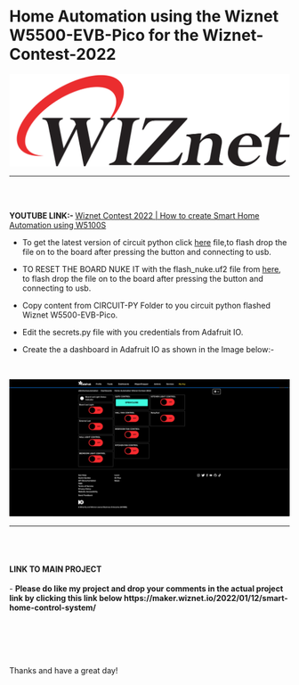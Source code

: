# Home Automation using the Wiznet W5500-EVB-Pico for the Wiznet-Contest-2022
![Wiznet](assets/cropped-wiznet-logo.png)
<hr/>
<br/><br/>

<b>YOUTUBE LINK:- </b>
[Wiznet Contest 2022 | How to create Smart Home Automation using W5100S](https://www.youtube.com/watch?v=o0HWjFaj6sY)
<br/>

- To get the latest version of circuit python click [here](https://downloads.circuitpython.org/bin/raspberry_pi_pico/en_GB/adafruit-circuitpython-raspberry_pi_pico-en_GB-7.2.5.uf2) file,to flash drop the file on to the board after pressing the button and connecting to usb.

- TO RESET THE BOARD NUKE IT with the flash_nuke.uf2 file from [here](https://github.com/The-Tech-Troll-Tube/Wiznet-Contest-2022/raw/main/flash_nuke.uf2), to flash drop the file on to the board after pressing the button and connecting to usb.

- Copy content from CIRCUIT-PY Folder to you circuit python flashed Wiznet W5500-EVB-Pico.

- Edit the secrets.py file with you credentials from Adafruit IO.

- Create the a dashboard in Adafruit IO as shown in the Image below:-
<br/>

![Adafruit-dash-sample](assets/Adafruit-dash-sample.png)
<hr/>
<br/><br/>


<h4> LINK TO MAIN PROJECT </h4>
- <b> Please do like my project and drop your comments in the actual project link by clicking this link below  
              https://maker.wiznet.io/2022/01/12/smart-home-control-system/</b>
  
  <br/><br/><br/><br/>
  
  Thanks and have a great day!
